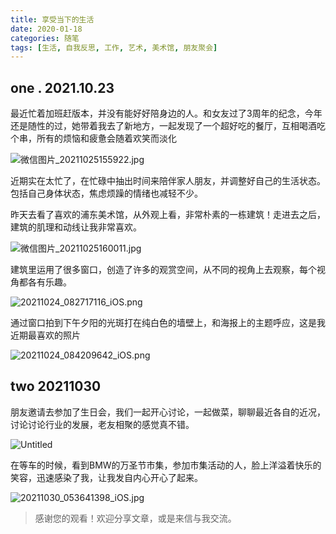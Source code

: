 ```yaml
---
title: 享受当下的生活
date: 2020-01-18
categories: 随笔
tags: [生活, 自我反思, 工作, 艺术, 美术馆, 朋友聚会]
---
```


## one . 2021.10.23

最近忙着加班赶版本，并没有能好好陪身边的人。和女友过了3周年的纪念，今年还是随性的过，她带着我去了新地方，一起发现了一个超好吃的餐厅，互相喝酒吃个串，所有的烦恼和疲惫会随着欢笑而淡化

![微信图片_20211025155922.jpg](https://s3-us-west-2.amazonaws.com/secure.notion-static.com/f4e2c290-3610-4549-960b-b1710d1e4ecd/微信图片_20211025155922.jpg)

近期实在太忙了，在忙碌中抽出时间来陪伴家人朋友，并调整好自己的生活状态。包括自己身体状态，焦虑烦躁的情绪也减轻不少。

昨天去看了喜欢的浦东美术馆，从外观上看，非常朴素的一栋建筑！走进去之后，建筑的肌理和动线让我非常喜欢。

![微信图片_20211025160011.jpg](https://s3-us-west-2.amazonaws.com/secure.notion-static.com/1bbcd0f9-5fa1-428c-8439-d25bf5f88715/微信图片_20211025160011.jpg)

建筑里运用了很多窗口，创造了许多的观赏空间，从不同的视角上去观察，每个视角都各有乐趣。

![20211024_082717116_iOS.png](https://s3-us-west-2.amazonaws.com/secure.notion-static.com/da5afa1b-51b3-4529-ace3-44bd7a50bc51/20211024_082717116_iOS.png)

通过窗口拍到下午夕阳的光斑打在纯白色的墙壁上，和海报上的主题呼应，这是我近期最喜欢的照片

![20211024_084209642_iOS.png](https://s3-us-west-2.amazonaws.com/secure.notion-static.com/862a3393-efd2-4102-8b03-3ca15c87e39b/20211024_084209642_iOS.png)

## two 20211030

朋友邀请去参加了生日会，我们一起开心讨论，一起做菜，聊聊最近各自的近况，讨论讨论行业的发展，老友相聚的感觉真不错。

![Untitled](https://s3-us-west-2.amazonaws.com/secure.notion-static.com/b6f0c784-d705-440a-abaa-e5b010f4627b/Untitled.png)

在等车的时候，看到BMW的万圣节市集，参加市集活动的人，脸上洋溢着快乐的笑容，迅速感染了我，让我发自内心开心了起来。

![20211030_053641398_iOS.jpg](https://s3-us-west-2.amazonaws.com/secure.notion-static.com/2cdf70b6-d971-484f-9919-213c3f55c756/20211030_053641398_iOS.jpg)


> 感谢您的观看！欢迎分享文章，或是来信与我交流。